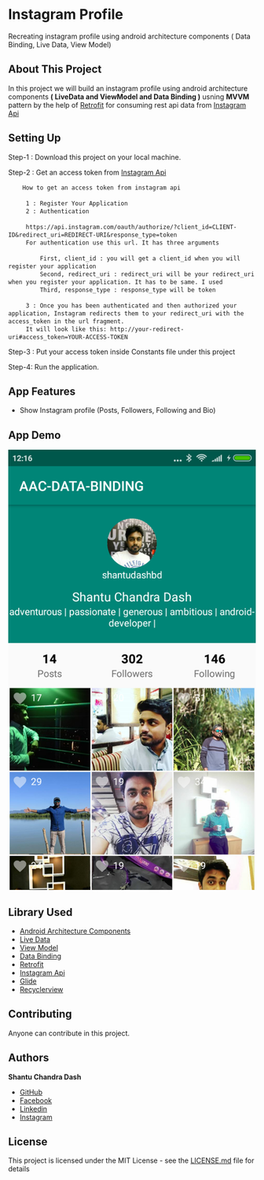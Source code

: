 # Instagram Profile 
Recreating instagram profile using android architecture components ( Data Binding, Live Data, View Model)

## About This Project
In this project we will build an instagram profile using android architecture components
<B>( LiveData and ViewModel and Data Binding )</B> usning <B>MVVM</B> pattern by the help of
[Retrofit](https://square.github.io/retrofit/) for consuming rest api data from [Instagram Api](https://www.instagram.com/developer/)

## Setting Up

Step-1 : Download this project on your local machine.

Step-2 : Get an access token from [Instagram Api](https://www.instagram.com/developer/)

        How to get an access token from instagram api
        
         1 : Register Your Application
         2 : Authentication

         https://api.instagram.com/oauth/authorize/?client_id=CLIENT-ID&redirect_uri=REDIRECT-URI&response_type=token
         For authentication use this url. It has three arguments

             First, client_id : you will get a client_id when you will register your application
             Second, redirect_uri : redirect_uri will be your redirect_uri when you register your application. It has to be same. I used 
             Third, response_type : response_type will be token

         3 : Once you has been authenticated and then authorized your application, Instagram redirects them to your redirect_uri with the access_token in the url fragment.
         It will look like this: http://your-redirect-uri#access_token=YOUR-ACCESS-TOKEN

Step-3 : Put your access token inside Constants file under this project

Step-4: Run the application.

## App Features
* Show Instagram profile (Posts, Followers, Following and Bio)

## App Demo
<img src="images/app-demo.png">


## Library Used
* [Android Architecture Components](https://developer.android.com/topic/libraries/architecture/)
* [Live Data](https://developer.android.com/topic/libraries/architecture/livedata)
* [View Model](https://developer.android.com/topic/libraries/architecture/viewmodel)
* [Data Binding](https://developer.android.com/topic/libraries/data-binding/)
* [Retrofit](https://square.github.io/retrofit/)
* [Instagram Api](https://www.instagram.com/developer/)
* [Glide](https://github.com/bumptech/glide)
* [Recyclerview](https://developer.android.com/guide/topics/ui/layout/recyclerview)

## Contributing

Anyone can contribute in this project.

## Authors

**Shantu Chandra Dash** 
* [GitHub](https://github.com/shantudas)
* [Facebook](https://www.facebook.com/shantudashbd)
* [Linkedin](https://www.linkedin.com/in/shantudashbd/)
* [Instagram](https://www.instagram.com/shantudashbd/)


## License

This project is licensed under the MIT License - see the [LICENSE.md](https://github.com/shantudas/AndroidArchitectureComponentsDataBindingJava/blob/master/LICENSE) file for details
